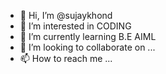 - 👋 Hi, I’m @sujaykhond
- 👀 I’m interested in CODING
- 🌱 I’m currently learning B.E AIML
- 💞️ I’m looking to collaborate on ...
- 📫 How to reach me ...

<!---
sujaykhond/sujaykhond is a ✨ special ✨ repository because its `README.md` (this file) appears on your GitHub profile.
You can click the Preview link to take a look at your changes.
--->
